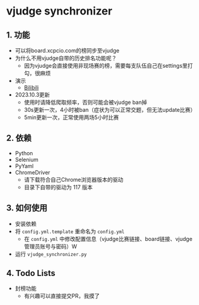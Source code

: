 # vjudge synchronizer

## 1. 功能

* 可以将board.xcpcio.com的榜同步至vjudge
* 为什么不用vjudge自带的历史排名功能呢？
  * 因为vjudge会直接使用非现场赛的榜，需要每支队伍自己在settings里打勾，很麻烦
* 演示
  * [Bilibili](https://www.bilibili.com/video/BV1Tw411e7Sg)
* 2023.10.3更新
  * 使用时请降低爬取频率，否则可能会被vjudge ban掉
  * 30s更新一次，4小时被ban（症状为可以正常交题，但无法update比赛）
  * 5min更新一次，正常使用两场5小时比赛


## 2. 依赖

* Python
* Selenium
* PyYaml
* ChromeDriver
  * 请下载符合自己Chrome浏览器版本的驱动
  * 目录下自带的驱动为 117 版本


## 3. 如何使用

* 安装依赖
* 将 `config.yml.template` 重命名为 `config.yml`
  * 在 `config.yml` 中修改配置信息（vjudge比赛链接、board链接、vjudge管理员账号与密码）W
* 运行 `vjudge_synchronizer.py`

## 4. Todo Lists

* 封榜功能
  * 有兴趣可以直接提交PR，我摸了
